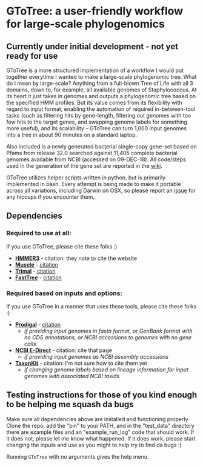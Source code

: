 # GToTree: a user-friendly workflow for large-scale phylogenomics

## Currently under initial development - not yet ready for use

GToTree is a more structured implementation of a workflow I would put together everytime I wanted to make a large-scale phylogenomic tree. What do I mean by large-scale? Anything from a full-blown Tree of Life with all 3 domains, down to, for example, all available genomes of Staphylococcus. At its heart it just takes in genomes and outputs a phylogenomic tree based on the specified HMM profiles. But its value comes from its flexibility with regard to input format, enabling the automation of required in-between-tool tasks (such as filtering hits by gene-length, filtering out genomes with too few hits to the target genes, and swapping genome labels for something more useful), and its scalability – GToTree can turn 1,000 input genomes into a tree in about 90 minutes on a standard laptop. 

Also included is a newly generated bacterial single-copy gene-set based on Pfams from release 32.0 searched against 11,405 complete bacterial genomes available from NCBI (accessed on 09-DEC-18). All code/steps used in the generation of the gene set are reported in the [wiki](https://github.com/AstrobioMike/GToTree/wiki/Bacterial-SCG-set-generation).

GToTree utilizes helper scripts written in python, but is primarily implemented in bash. Every attempt is being made to make it portable across all variations, including Darwin on OSX, so please report an [issue](https://github.com/AstrobioMike/GToTree/issues) for any hiccups if you encounter them.  

## Dependencies
### Required to use at all:
If you use GToTree, please cite these folks :)  

- **[HMMER3](http://hmmer.org/download.html)** - citation: they note to cite the website  
- **[Muscle](https://www.drive5.com/muscle/downloads.htm)** - [citation](https://academic.oup.com/nar/article/32/5/1792/2380623)  
- **[Trimal](http://trimal.cgenomics.org/downloads)** - [citation](https://www.ncbi.nlm.nih.gov/pmc/articles/PMC2712344/)  
- **[FastTree](http://www.microbesonline.org/fasttree/)** - [citation](https://journals.plos.org/plosone/article?id=10.1371/journal.pone.0009490)  

### Required based on inputs and options:
If you use GToTree in a manner that uses these tools, please cite these folks :)  

- **[Prodigal](https://github.com/hyattpd/Prodigal)** - [citation](https://www.ncbi.nlm.nih.gov/pmc/articles/PMC2848648/)  
  - *if providing input genomes in fasta format, or GenBank format with no CDS annotations, or NCBI accessions to genomes with no gene calls*
- **[NCBI E-Direct](https://www.ncbi.nlm.nih.gov/books/NBK179288/)** - citation: cite that page
  - *if providing input genomes as NCBI assembly accessions*
- **[TaxonKit](https://bioinf.shenwei.me/taxonkit/)** - citation: I'm not sure how to cite them yet
  - *if changing genome labels based on lineage information for input genomes with associated NCBI taxids*

## Testing instructions for those of you kind enough to be helping me squash da bugs
Make sure all dependencies above are installed and functioning properly. Clone the repo, add the "bin" to your PATH, and in the "test\_data" directory there are example files and an "example\_run\_log" code that should work. If it does not, please let me know what happened. If it does work, please start changing the inputs and use as you might to help try to find da bugs :)

Running `GToTree` with no arguments gives the help menu. 
